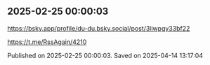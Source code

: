 
## 2025-02-25 00:00:03


https://bsky.app/profile/du-du.bsky.social/post/3liwpgy33bf22

https://t.me/RssAgain/4210

Published on 2025-02-25 00:00:03. Saved on 2025-04-14 13:17:04
